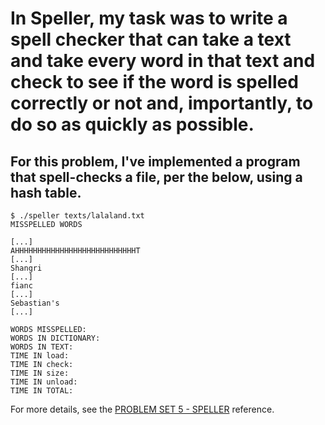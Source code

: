 # In Speller, my task was to write a spell checker that can take a text and take every word in that text and check to see if the word is spelled correctly or not and, importantly, to do so as quickly as possible.

## For this problem, I've implemented a program that spell-checks a file, per the below, using a hash table.

```
$ ./speller texts/lalaland.txt
MISSPELLED WORDS

[...]
AHHHHHHHHHHHHHHHHHHHHHHHHHHHT
[...]
Shangri
[...]
fianc
[...]
Sebastian's
[...]

WORDS MISSPELLED:
WORDS IN DICTIONARY:
WORDS IN TEXT:
TIME IN load:
TIME IN check:
TIME IN size:
TIME IN unload:
TIME IN TOTAL:
```

For more details, see the [PROBLEM SET 5 - SPELLER](https://cs50.harvard.edu/x/2022/psets/5/speller/) reference.